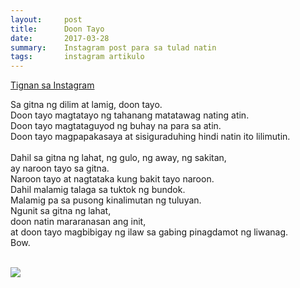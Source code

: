 ```yaml
---
layout:     post
title:      Doon Tayo
date:       2017-03-28
summary:    Instagram post para sa tulad natin
tags:       instagram artikulo
---
```


<p><a href="https://www.instagram.com/p/BSFKUmkDXrm/?taken-by=semillastan">Tignan sa Instagram</a></p>

Sa gitna ng dilim at lamig, doon tayo.<br />
Doon tayo magtatayo ng tahanang matatawag nating atin.<br />
Doon tayo magtataguyod ng buhay na para sa atin. <br />
Doon tayo magpapakasaya at sisiguraduhing hindi natin ito lilimutin. <br />
<br />
Dahil sa gitna ng lahat, ng gulo, ng away, ng sakitan,<br /> 
ay naroon tayo sa gitna.<br /> 
Naroon tayo at nagtataka kung bakit tayo naroon.<br /> 
Dahil malamig talaga sa tuktok ng bundok.<br /> 
Malamig pa sa pusong kinalimutan ng tuluyan.<br /> 
Ngunit sa gitna ng lahat,<br /> 
doon natin mararanasan ang init,<br /> 
at doon tayo magbibigay ng ilaw sa gabing pinagdamot ng liwanag.<br /> 
Bow.<br />
<br />

<img src="https://instagram.fmnl3-2.fna.fbcdn.net/t51.2885-15/e35/17493464_1879769728944890_4714276706771271680_n.jpg" />